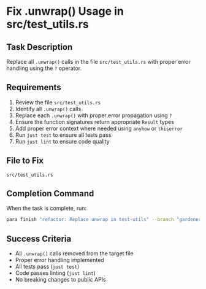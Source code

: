 # Fix .unwrap() Usage in src/test_utils.rs

## Task Description
Replace all `.unwrap()` calls in the file `src/test_utils.rs` with proper error handling using the `?` operator.

## Requirements
1. Review the file `src/test_utils.rs`
2. Identify all `.unwrap()` calls
3. Replace each `.unwrap()` with proper error propagation using `?`
4. Ensure the function signatures return appropriate `Result` types
5. Add proper error context where needed using `anyhow` or `thiserror`
6. Run `just test` to ensure all tests pass
7. Run `just lint` to ensure code quality

## File to Fix
`src/test_utils.rs`

## Completion Command
When the task is complete, run:
```bash
para finish "refactor: Replace unwrap in test-utils" --branch "gardener/fix-unwrap-in-test-utils"
```

## Success Criteria
- All `.unwrap()` calls removed from the target file
- Proper error handling implemented
- All tests pass (`just test`)
- Code passes linting (`just lint`)
- No breaking changes to public APIs